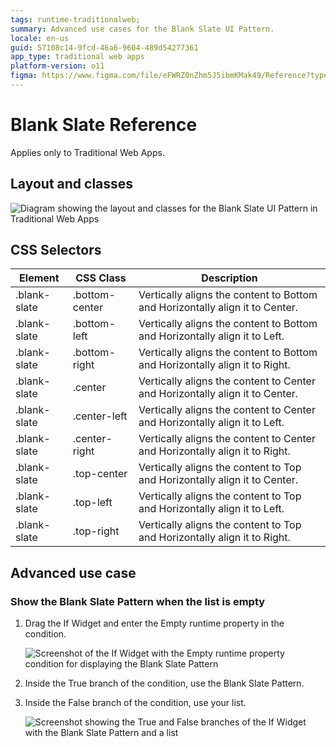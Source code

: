 ```yaml
---
tags: runtime-traditionalweb; 
summary: Advanced use cases for the Blank Slate UI Pattern.
locale: en-us
guid: 57108c14-9fcd-46a6-9604-489d54277361
app_type: traditional web apps
platform-version: o11
figma: https://www.figma.com/file/eFWRZ0nZhm5J5ibmKMak49/Reference?type=design&node-id=615%3A391&mode=design&t=Cx8ecjAITJrQMvRn-1
---
```


# Blank Slate Reference

<div class="info" markdown="1">

Applies only to Traditional Web Apps.

</div>

## Layout and classes

![Diagram showing the layout and classes for the Blank Slate UI Pattern in Traditional Web Apps](images/blankslate-2-diag.png "Blank Slate Layout Diagram")

## CSS Selectors

| **Element** |  **CSS Class** |  **Description**  |
| ---|---|---
| .blank-slate | .bottom-center | Vertically aligns the content to Bottom and Horizontally align it to Center. |
| .blank-slate | .bottom-left |  Vertically aligns the content to Bottom and Horizontally align it to Left. |
| .blank-slate | .bottom-right |  Vertically aligns the content to Bottom and Horizontally align it to Right. |
| .blank-slate | .center |  Vertically aligns the content to Center and Horizontally align it to Center. |
| .blank-slate | .center-left |  Vertically aligns the content to Center and Horizontally align it to Left. |
| .blank-slate | .center-right |  Vertically aligns the content to Center and Horizontally align it to Right. |
| .blank-slate | .top-center | Vertically aligns the content to Top and Horizontally align it to Center. |
| .blank-slate | .top-left |  Vertically aligns the content to Top and Horizontally align it to Left. |
| .blank-slate | .top-right |  Vertically aligns the content to Top and Horizontally align it to Right. |

## Advanced use case

### Show the Blank Slate Pattern when the list is empty

1. Drag the If Widget and enter the Empty runtime property in the condition.

    ![Screenshot of the If Widget with the Empty runtime property condition for displaying the Blank Slate Pattern](images/blankslate-3-ss.png "Blank Slate Empty List Condition")

1. Inside the True branch of the condition, use the Blank Slate Pattern.
1. Inside the False branch of the condition, use your list.

    ![Screenshot showing the True and False branches of the If Widget with the Blank Slate Pattern and a list](images/blankslate-4-ss.png "Blank Slate with List")
